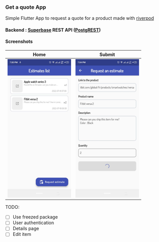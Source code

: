 ### Get a quote App

Simple Flutter App to request a quote for a product made with [riverpod](https://riverpod.dev)

#### Backend : [Superbase](https://supabase.com/) REST API ([PostgREST](https://postgrest.org/))

#### Screenshots

| Home        | Submit    |
|--------------|-----------|
| <img src="screenshots/estimates.jpg" width="200"/> | <img src="screenshots/estimate-form.jpg" width="200"/>      |

TODO:

* [ ] Use freezed package
* [ ] User authentication
* [ ] Details page
* [ ] Edit item
